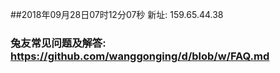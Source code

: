 ##2018年09月28日07时12分07秒 新址: 159.65.44.38
### 兔友常见问题及解答: https://github.com/wanggonging/d/blob/w/FAQ.md
